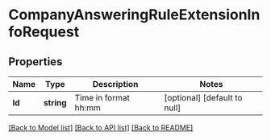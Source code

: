 # CompanyAnsweringRuleExtensionInfoRequest

## Properties
Name | Type | Description | Notes
------------ | ------------- | ------------- | -------------
**Id** | **string** | Time in format hh:mm | [optional] [default to null]

[[Back to Model list]](../README.md#documentation-for-models) [[Back to API list]](../README.md#documentation-for-api-endpoints) [[Back to README]](../README.md)


